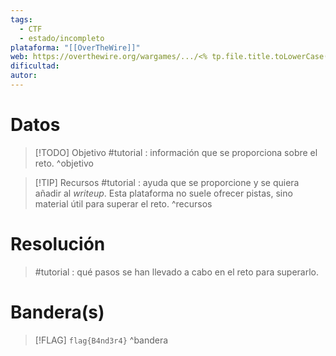 ```yaml
---
tags:
  - CTF
  - estado/incompleto
plataforma: "[[OverTheWire]]"
web: https://overthewire.org/wargames/.../<% tp.file.title.toLowerCase().replace(/ /g, '') %>.html
dificultad: 
autor:
---
```

# Datos

> [!TODO] Objetivo
>  #tutorial : información que se proporciona sobre el reto.
^objetivo

> [!TIP] Recursos
> #tutorial : ayuda que se proporcione y se quiera añadir al *writeup*.
> Esta plataforma no suele ofrecer pistas, sino material útil para superar el reto.
^recursos

# Resolución

> #tutorial : qué pasos se han llevado a cabo en el reto para superarlo.

# Bandera(s)

> [!FLAG] `flag{B4nd3r4}`
^bandera
